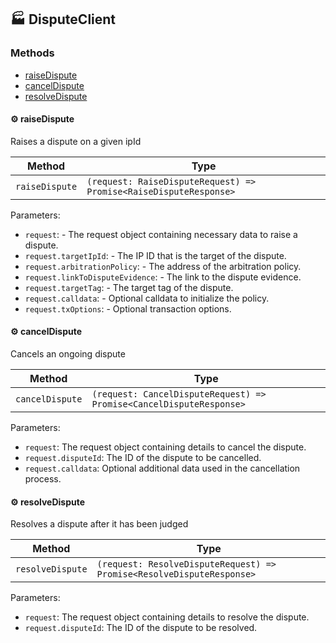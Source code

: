 ## :factory: DisputeClient

### Methods

- [raiseDispute](#gear-raisedispute)
- [cancelDispute](#gear-canceldispute)
- [resolveDispute](#gear-resolvedispute)

#### :gear: raiseDispute

Raises a dispute on a given ipId

| Method         | Type                                                              |
| -------------- | ----------------------------------------------------------------- |
| `raiseDispute` | `(request: RaiseDisputeRequest) => Promise<RaiseDisputeResponse>` |

Parameters:

- `request`: - The request object containing necessary data to raise a dispute.
- `request.targetIpId`: - The IP ID that is the target of the dispute.
- `request.arbitrationPolicy`: - The address of the arbitration policy.
- `request.linkToDisputeEvidence`: - The link to the dispute evidence.
- `request.targetTag`: - The target tag of the dispute.
- `request.calldata`: - Optional calldata to initialize the policy.
- `request.txOptions`: - Optional transaction options.

#### :gear: cancelDispute

Cancels an ongoing dispute

| Method          | Type                                                                |
| --------------- | ------------------------------------------------------------------- |
| `cancelDispute` | `(request: CancelDisputeRequest) => Promise<CancelDisputeResponse>` |

Parameters:

- `request`: The request object containing details to cancel the dispute.
- `request.disputeId`: The ID of the dispute to be cancelled.
- `request.calldata`: Optional additional data used in the cancellation process.

#### :gear: resolveDispute

Resolves a dispute after it has been judged

| Method           | Type                                                                  |
| ---------------- | --------------------------------------------------------------------- |
| `resolveDispute` | `(request: ResolveDisputeRequest) => Promise<ResolveDisputeResponse>` |

Parameters:

- `request`: The request object containing details to resolve the dispute.
- `request.disputeId`: The ID of the dispute to be resolved.
